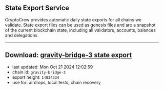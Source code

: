 ## State Export Service
CryptoCrew provides automatic daily state exports for all chains we validate. State export files can be used as genesis files and are a snapshot of the current blockchain state, including all validators, accounts, balances and delegations.

---
**Download: [gravity-bridge-3 state export](https://dl-eu2.ccvalidators.com/SERVICE/gravitybridge/gravity-bridge-3_export_14034334.json)**
---

- last updated: Mon Oct 21 2024 12:02:59
- chain id: `gravity-bridge-3`
- export height: `14034334`
- use for: airdrops, local tests, chain recovery
